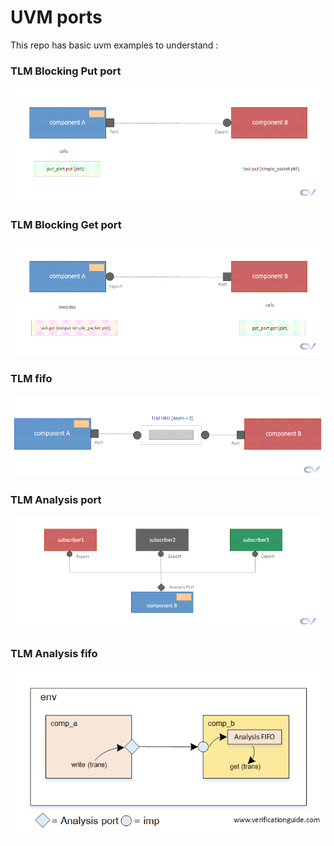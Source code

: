 # UVM ports

This repo has basic uvm examples to understand :

### TLM Blocking Put port

![](gifs/tlm-put.gif)

### TLM Blocking Get port
![](gifs/tlm-get.gif)

### TLM fifo
![](gifs/tlm-fifo.gif)

### TLM Analysis port
![](gifs/tlm-ap.gif)

### TLM Analysis fifo

![](gifs/tlm-af.png)
